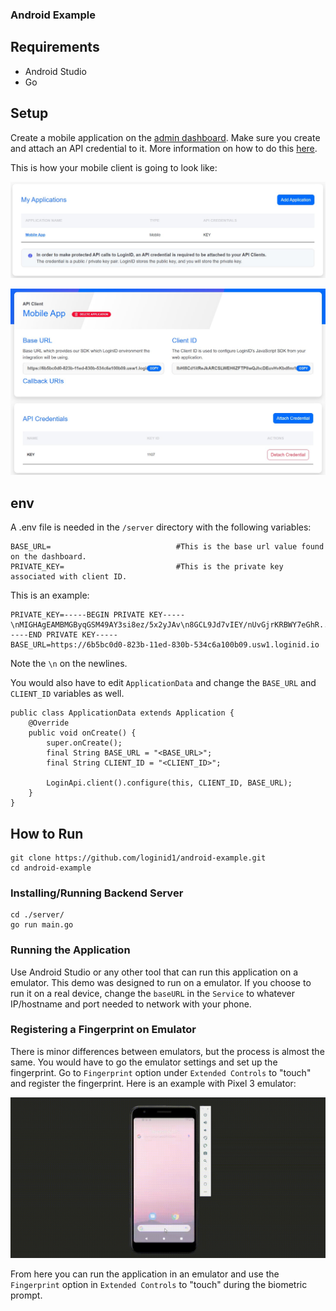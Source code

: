 ### Android Example

## Requirements

- Android Studio
- Go

## Setup

Create a mobile application on the [admin dashboard](https://usw1.loginid.io/en/login). Make sure you create and attach an API credential to it. More information on how to do this [here](https://docs.loginid.io/Guides/Miscellaneous/api-service-tokens#initial-api-credential-setup).

This is how your mobile client is going to look like:

![Overview Client](over-view.jpg)

![Info Client](info.jpg)

## env

A .env file is needed in the `/server` directory with the following variables:

```
BASE_URL=                            #This is the base url value found on the dashboard.
PRIVATE_KEY=                         #This is the private key associated with client ID.
```

This is an example:

```
PRIVATE_KEY=-----BEGIN PRIVATE KEY-----\nMIGHAgEAMBMGByqGSM49AY3si8ez/5x2yJAv\n8GCL9Jd7vIEY/nUvGjrKRBWY7eGhR........il\n-----END PRIVATE KEY-----
BASE_URL=https://6b5bc0d0-823b-11ed-830b-534c6a100b09.usw1.loginid.io
```

Note the `\n` on the newlines.

You would also have to edit `ApplicationData` and change the `BASE_URL` and `CLIENT_ID` variables as well.

```
public class ApplicationData extends Application {
    @Override
    public void onCreate() {
        super.onCreate();
        final String BASE_URL = "<BASE_URL>";
        final String CLIENT_ID = "<CLIENT_ID>";

        LoginApi.client().configure(this, CLIENT_ID, BASE_URL);
    }
}
```

## How to Run

```
git clone https://github.com/loginid1/android-example.git
cd android-example
```

### Installing/Running Backend Server

```
cd ./server/
go run main.go
```

### Running the Application

Use Android Studio or any other tool that can run this application on a emulator. This demo was designed to run on a emulator. If you choose to run it on a real device, change the `baseURL` in the `Service` to whatever IP/hostname and port needed to network with your phone.

### Registering a Fingerprint on Emulator

There is minor differences between emulators, but the process is almost the same. You would have to go the emulator settings and set up the fingerprint. Go to `Fingerprint` option under `Extended Controls` to "touch" and register the fingerprint. Here is an example with Pixel 3 emulator:

![Registering Fingerprint](fingerprint.gif)

From here you can run the application in an emulator and use the `Fingerprint` option in `Extended Controls` to "touch" during the biometric prompt.
